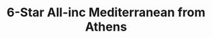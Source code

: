 ---
category: luxury
title: 6-Star All-inc Mediterranean from Athens
class: six-star-all-inc-mediterranean-fr-athens
cruiseline: Seabourn – Seabourn Odyssey
special-info: Return Flights & Overseas transfers + Fortnum & Mason Champagne & Chocolates. Save £498pp
price: 1899
nights: 7
cruise-url: http://www.planetcruise.co.uk/seabourn-cruises/seabourn-odyssey/01-October-2016/94156?referrersiteid=970
---